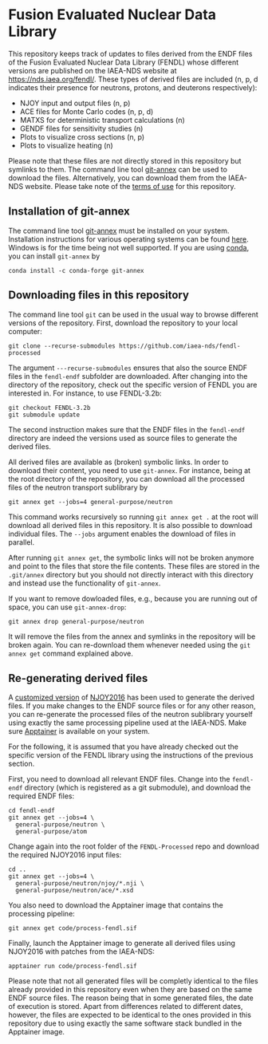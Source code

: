 # Fusion Evaluated Nuclear Data Library

This repository keeps track of updates to
files derived from the ENDF files of the
Fusion Evaluated Nuclear Data Library (FENDL)
whose different versions are published on the
IAEA-NDS website at <https://nds.iaea.org/fendl/>.
These types of derived files are included
(n, p, d indicates their presence for neutrons, protons,
and deuterons respectively):

- NJOY input and output files (n, p)
- ACE files for Monte Carlo codes (n, p, d)
- MATXS for deterministic transport calculations (n)
- GENDF files for sensitivity studies (n)
- Plots to visualize cross sections (n, p)
- Plots to visualize heating (n)

Please note that these files are not directly stored
in this repository but symlinks to them. The
command line tool [git-annex] can be used to download
the files. Alternatively, you can download them from the IAEA-NDS website.
Please take note of the [terms of use] for this repository.

[terms of use]: TERMS_OF_USE.md


## Installation of git-annex

The command line tool [git-annex] must be installed on your system.
Installation instructions for various operating systems
can be found [here][git-annex-install]. Windows is for the time being
not well supported. If you are using [conda], you can install
`git-annex` by
```
conda install -c conda-forge git-annex
```

[git-annex]: https://git-annex.branchable.com/
[git-annex-install]: https://git-annex.branchable.com/install/
[conda]: https://docs.conda.io/en/latest/


## Downloading files in this repository

The command line tool `git` can be used in the usual way to
browse different versions of the repository. First,
download the repository to your local computer:
```
git clone --recurse-submodules https://github.com/iaea-nds/fendl-processed
```
The argument `---recurse-submodules` ensures that also
the source ENDF files in the `fendl-endf` subfolder are downloaded.
After changing into the directory of the repository,
check out the specific version of FENDL you
are interested in. For instance, to use FENDL-3.2b:
```
git checkout FENDL-3.2b
git submodule update
```
The second instruction makes sure that the ENDF files in the
`fendl-endf` directory are indeed the versions used as source
files to generate the derived files.

All derived files are available as (broken) symbolic links.
In order to download their content, you need to use `git-annex`.
For instance, being at the root directory of the repository,
you can download all the processed files of the neutron transport sublibrary
by
```
git annex get --jobs=4 general-purpose/neutron
```
This command works recursively so running `git annex get .`
at the root will download all derived files in this repository.
It is also possible to download individual
files. The `--jobs` argument enables the download of files
in parallel.

After running `git annex get`, the symbolic links will not
be broken anymore and point to the files that store the
file contents. These files are stored in the
`.git/annex` directory but you should not directly
interact with this directory and instead use the functionality
of `git-annex`.

If you want to remove dowloaded files, e.g., because you
are running out of space, you can use `git-annex-drop`:
```
git annex drop general-purpose/neutron
```
It will remove the files from the annex and symlinks
in the repository will be broken again.
You can re-download them whenever needed
using the `git annex get` command explained above.

## Re-generating derived files

A [customized version][NJOY2016-iaea] of [NJOY2016] has been used to generate
the derived files. 
If you make changes to the ENDF source
files or for any other reason, you can re-generate the
processed files of the neutron sublibrary yourself using exactly
the same processing pipeline used at the IAEA-NDS.
Make sure [Apptainer] is available on your system.

For the following, it is assumed that you have already
checked out the specific version of the FENDL library
using the instructions of the previous section.

First, you need to download all relevant ENDF files.
Change into the `fendl-endf` directory (which is registered
as a git submodule), and download the required ENDF files:
```
cd fendl-endf
git annex get --jobs=4 \
  general-purpose/neutron \
  general-purpose/atom
```

Change again into the root folder of the
`FENDL-Processed` repo and download the required
NJOY2016 input files:
```
cd ..
git annex get --jobs=4 \
  general-purpose/neutron/njoy/*.nji \
  general-purpose/neutron/ace/*.xsd
```
You also need to download the Apptainer image
that contains the processing pipeline:
```
git annex get code/process-fendl.sif
```

Finally, launch the Apptainer image to
generate all derived files using
NJOY2016 with patches from the IAEA-NDS:
```
apptainer run code/process-fendl.sif
```

Please note that not all generated files
will be completly identical to the
files already provided in this repository
even when they are based on the same
ENDF source files.
The reason being that in some generated
files, the date of execution is stored.
Apart from differences related to different
dates, however, the files are expected to be
identical to the ones provided in this
repository due to using exactly the same 
software stack bundled in the Apptainer image.

[NJOY2016-iaea]: https://github.com/IAEA-NDS/NJOY2016
[Apptainer]: https://apptainer.org
[NJOY2016]: https://github.com/njoy/NJOY2016
